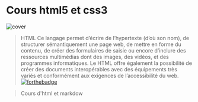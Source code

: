 # Cours html5 et css3

![cover](https://alphadesign.fr/images/blog/le-web-web-design-et-developpement/html5-css3-hd.jpg)
> HTML  Ce langage permet d’écrire de l’hypertexte (d’où son nom), de structurer sémantiquement une page web, de mettre en forme du contenu, de créer des formulaires de saisie ou encore d’inclure des ressources multimédias dont des images, des vidéos, et des programmes informatiques. Le HTML offre également la possibilité de créer des documents interopérables avec des équipements très variés et conformément aux exigences de l’accessibilité du web.
[![forthebadge](https://forthebadge.com/images/featured/featured-uses-html.svg)](https://forthebadge.com)

>Cours d'html et markdow